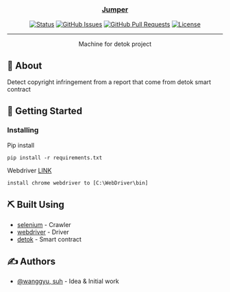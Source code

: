 <p align="center">
  <a href="" rel="noopener">
</p>

<h3 align="center">Jumper</h3>

<div align="center">

[![Status](https://img.shields.io/badge/status-active-success.svg)]()
[![GitHub Issues](https://img.shields.io/github/issues/DetokProject/Jumper.svg)](https://github.com/DetokProject/Jumper/issues)
[![GitHub Pull Requests](https://img.shields.io/github/issues-pr/DetokProject/Jumper.svg)](https://github.com/DetokProject/Jumper/pulls)
[![License](https://img.shields.io/badge/license-Apache2.0-blue.svg)](/LICENSE)

</div>

---

<p align="center"> Machine for detok project
</p>


## 🧐 About <a name = "about"></a>

Detect copyright infringement from a report that come from detok smart contract

## 🏁 Getting Started <a name = "getting_started"></a>

### Installing

Pip install

```
pip install -r requirements.txt
```

Webdriver [LINK](https://sites.google.com/a/chromium.org/chromedriver/)

```
install chrome webdriver to [C:\WebDriver\bin]
```


## ⛏️ Built Using <a name = "built_using"></a>

- [selenium](https://www.selenium.dev/) - Crawler
- [webdriver](https://sites.google.com/a/chromium.org/chromedriver/) - Driver
- [detok](https://vuejs.org/) - Smart contract

## ✍️ Authors <a name = "authors"></a>

- [@wanggyu, suh](https://github.com/kylelobo) - Idea & Initial work
